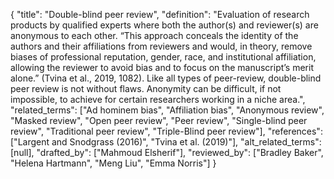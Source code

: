 {
    "title": "Double-blind peer review",
    "definition": "Evaluation of research products by qualified experts where both the author(s) and reviewer(s) are anonymous to each other. “This approach conceals the identity of the authors and their affiliations from reviewers and would, in theory, remove biases of professional reputation, gender, race, and institutional affiliation, allowing the reviewer to avoid bias and to focus on the manuscript’s merit alone.” (Tvina et al., 2019, 1082). Like all types of peer-review, double-blind peer review is not without flaws. Anonymity can be difficult, if not impossible, to achieve for certain researchers working in a niche area.",
    "related_terms": ["Ad hominem bias", "Affiliation bias", "Anonymous review", "Masked review", "Open peer review", "Peer review", "Single-blind peer review", "Traditional peer review", "Triple-Blind peer review"],
    "references": ["Largent and Snodgrass (2016)", "Tvina et al. (2019)"],
    "alt_related_terms": [null],
    "drafted_by": ["Mahmoud Elsherif"],
    "reviewed_by": ["Bradley Baker", "Helena Hartmann", "Meng Liu", "Emma Norris"]
  }
